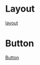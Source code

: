 # Layout

<a href="./example/layout.html">
    layout
</a>

# Button

<a href="./example/button.html">
    Button
</a>